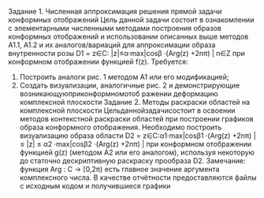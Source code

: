 Задание 1. Численная аппроксимация решения прямой задачи конформных отображений
 Цель данной задачи состоит в ознакомлении с элементарными численными методами построения образов
 конформных отображений и использовании описанных выше методов A1.1, A1.2 и их аналогов/вариаций
 для аппроксимации образа внутренности розы
 D1 = z∈C: |z|≤α·max|cosβ ·(Arg(z) +2nπ) |
 n∈Z 
 при конформном отображении функцией f(z). Требуется:
 1. Построить аналоги рис. 1 методом A1 или его модификацией;
 2. Создать визуализации, аналогичные рис. 2 и демонстрирующие возникающуюприконформномотоб
ражении деформацию комплексной плоскости
 Задание 2. Методы раскраски областей на комплексной плоскости
 Цельданнойзадачисостоит в освоении методов контекстной раскраски областей при построении графиков
 образа конформного отображения. Необходимо построить визуализацию образа области
 D2 = z∈C:α1·max|cosβ1 ·(Arg(z) +2nπ) | ≤ |z| ≤ α2 ·max|cosβ2 ·(Arg(z) +2nπ) |
 при конформном отображении функцией g(z) (методом A2 или его аналогом), используя некоторую до
статочно дескриптивную раскраску прообраза D2.
 Замечание: функция Arg : C → [0,2π) есть главное значение аргумента комплексного числа.
 В качестве отчётности предоставляются файлы с исходным кодом и получившиеся графики
